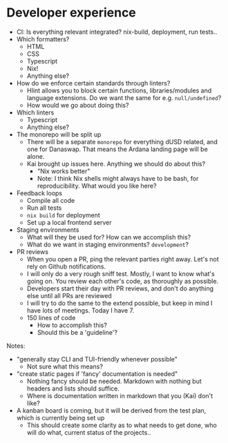 # Developer experience

- CI: Is everything relevant integrated? nix-build, deployment, run tests..
- Which formatters?
  * HTML
  * CSS
  * Typescript
  * Nix!
  * Anything else?
- How do we enforce certain standards through linters?
  * Hlint allows you to block certain functions, libraries/modules and language
    extensions. Do we want the same for e.g. `null/undefined`?
  * How would we go about doing this?
- Which linters
  * Typescript
  * Anything else?
- The monorepo will be split up
  * There will be a separate `monorepo` for everything dUSD related, and one for
    Danaswap. That means the Ardana landing page will be alone.
  * Kai brought up issues here. Anything we should do about this?
    - "Nix works better"
    - Note: I think Nix shells might always have to be bash, for
      reproducibility. What would you like here?
- Feedback loops
  * Compile all code
  * Run all tests
  * `nix build` for deployment
  * Set up a local frontend server
- Staging environments
  * What will they be used for? How can we accomplish this?
  * What do we want in staging environments? `development`?
- PR reviews
  * When you open a PR, ping the relevant parties right away. Let's not rely on
    Github notifications.
  * I will only do a very rough sniff test. Mostly, I want to know what's going
    on. You review each other's code, as thoroughly as possible.
  * Developers start their day with PR reviews, and don't do anything else until
    all PRs are reviewed
  * I will try to do the same to the extend possible, but keep in mind I have
    lots of meetings. Today I have 7.
  * 150 lines of code
    - How to accomplish this?
    - Should this be a 'guideline'?

Notes:
- "generally stay CLI and TUI-friendly whenever possible"
  * Not sure what this means?
- "create static pages if 'fancy' documentation is needed"
  * Nothing fancy should be needed. Markdown with nothing but headers and lists
    should suffice.
  * Where is documentation written in markdown that you (Kai) don't like?
- A kanban board is coming, but it will be derived from the test plan, which is
  currently being set up
  * This should create some clarity as to what needs to get done, who will do
    what, current status of the projects..



